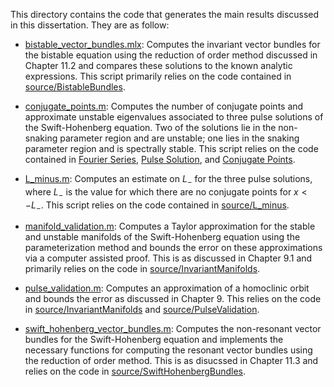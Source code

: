 This directory contains the code that generates the main results discussed in this dissertation. They are as follow: 

* [bistable_vector_bundles.mlx](bistable_vector_bundles.mlx): Computes the invariant vector bundles for the bistable equation using the reduction of order method discussed in Chapter 11.2 and compares these solutions to the known analytic expressions. This script primarily relies on the code contained in [source/BistableBundles](source/BistableBundles).

* [conjugate_points.m](conjugate_points.m): Computes the number of conjugate points and approximate unstable eigenvalues associated to three pulse solutions of the Swift-Hohenberg equation. Two of the solutions lie in the non-snaking parameter region and are unstable; one lies in the snaking parameter region and is spectrally stable. This script relies on the code contained in [Fourier Series](source/@FourierSeries), [Pulse Solution](source/@PulseSolution), and [Conjugate Points](source/@ConjugatePoints).

* [L_minus.m](L_minus.m): Computes an estimate on $L_-$ for the three pulse solutions, where $L_-$ is the value for which there are no conjugate points for $x < -L_-$. This script relies on the code contained in [source/L_minus](source/L_minus).

* [manifold_validation.m](manifold_validation.m): Computes a Taylor approximation for the stable and unstable manifolds of the Swift-Hohenberg equation using the parameterization method and bounds the error on these approximations via a computer assisted proof. This is as discussed in Chapter 9.1 and primarily relies on the code in [source/InvariantManifolds](source/InvariantManifolds).

* [pulse_validation.m](pulse_validation.m): Computes an approximation of a homoclinic orbit and bounds the error as discussed in Chapter 9. This relies on the code in [source/InvariantManifolds](source/InvariantManifolds) and [source/PulseValidation](source/PulseValidation).

* [swift_hohenberg_vector_bundles.m](swift_hohenberg_vector_bundles.m): Computes the non-resonant vector bundles for the Swift-Hohenberg equation and implements the necessary functions for computing the resonant vector bundles using the reduction of order method. This is as disucssed in Chapter 11.3 and relies on the code in [source/SwiftHohenbergBundles](source/SwiftHohenbergBundles). 


